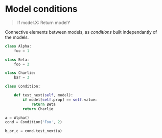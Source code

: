 # Model conditions


> If model.X: Return modelY

Connective elements between models, as _conditions_ built independantly of the models.

```py
class Alpha:
    foo = 1

class Beta:
    foo = 2

class Charlie:
    bar = 3

class Condition:

    def test_next(self, model):
        if model[self.prop] == self.value:
            return Beta
        return Charlie

a = Alpha()
cond = Condition('Foo', 2)

b_or_c = cond.test_next(a)
```
